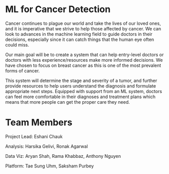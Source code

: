 # ML for Cancer Detection

Cancer continues to plague our world and take the lives of our loved ones, and it is imperative that we strive to help those affected by cancer. We can look to advances in the machine learning field to guide doctors in their decisions, especially since it can catch things that the human eye often could miss. 

Our main goal will be to create a system that can help entry-level doctors or doctors with less experience/resources make more informed decisions. We have chosen to focus on breast cancer as this is one of the most prevalent forms of cancer. 

This system will determine the stage and severity of a tumor, and further provide resources to help users understand the diagnosis and formulate appropriate next steps. Equipped with support from an ML system, doctors can feel more comfortable in their diagnoses and treatment plans which means that more people can get the proper care they need.

# Team Members
Project Lead: Eshani Chauk

Analysis: Harsika Gelivi, Ronak Agarwal

Data Viz: Aryan Shah, Rama Khabbaz, Anthony Nguyen

Platform: Tae Sung Uhm, Saksham Purbey
